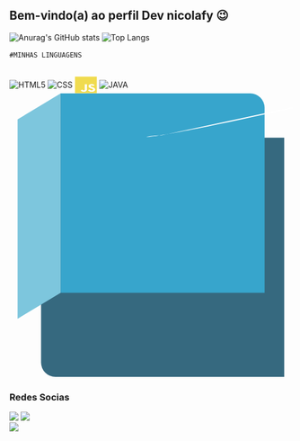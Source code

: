 ## Bem-vindo(a) ao perfil Dev nicolafy 😉
![Anurag's GitHub stats](https://github-readme-stats.vercel.app/api?username=anuraghazra&show_icons=true&bg_color=00000000)
![Top Langs](https://github-readme-stats.vercel.app/api/top-langs/?username=anuraghazra&layout=compact)

    #MINHAS LINGUAGENS
<div style="display: inline_block"><br>
  <img align="center" alt="HTML5"src= "https://img.shields.io/badge/HTML5-E34F26?style=for-the-badge&logo=html5&logoColor=white"/>
  <img align="center" alt="CSS"src="https://img.shields.io/badge/CSS3-1572B6?style=for-the-badge&logo=css3&logoColor=white"/>
   <img align="center" alt="Js" height="30" width="40" src="https://raw.githubusercontent.com/devicons/devicon/master/icons/javascript/javascript-plain.svg">
   <img align="center" alt="JAVA" src="https://img.shields.io/badge/Java-ED8B00?style=for-the-badge&logo=openjdk&logoColor=white"/>
</div>

<svg viewBox="0 0 128 128">
<path fill="#36697f" d="M23.188.019 114.438 20h9.874v108h-103.5a6.5 6.5 0 0 1-6.5-6.5V94.287L22.996.3Z"></path><path fill="#37a5cc" d="M23.188 0h85.75a6.5 6.5 0 0 1 6.5 6.5V90h-92.25z"></path><path fill="#7dc6dd" d="M23.188 90V0l-19.5 11.75v90z"></path><path fill="#fff" d="M68.53 19c-11.828 0-18.455 6,84-18,81 14,464h11,684c.285-3,135 2,21-5,771 6,413-5,771 3,634 0 5,842 1,639 5,842 4,916v1,71c0 4,133-3,633 5,273-7,196 5,273h-3,848v8,336h3,848c3,563 0 8,978,927 8,978 6,342v1,496c0 4,488-2,85 6,555-7,197 6,555-4,987 0-7,054-2,85-7,41-5,843H49,15c.784 7,34 5,772 14,678 19,737 14,678 10,901 0 18,952-5,914 18,952-13,965v-3,349c0-6,484-5,91 3-9.833-10.83-10.688 4.917-1.14 8.907-4.773 8.907-8.977v-2.708C85.915 24,13 78,647 19 68,53 19zM41,3 98.865v18.9h4.05v-12.69l3.347 12.69h4.455v-.026l3.16-12.177v12.204h4.481v-18.9h-5.778l.027.053-3.996 7,318 0-5,4 18,9h4,698l1,053-4,13h5,67l1,16 4,13h4,807l-5,697-18,9Zm13,94 0 5,345 8,91-5,967 9,99h5,184l3,7-7,127 3,644 7.128h5.32l-5.968-10.395 5.373-8.505h-4.995l-3.267 6.02H90.9l-3.186-6.02zm-10.808 3.106 1.97 8.154h-3.887Z"></path>
            </svg>
          
          
          
 
<br>
 
### Redes Socias
 
<div>
 <a href="https://discord.com/channels/821364094878613524/1262394989196083281" target="_blank"><img src="https://img.shields.io/badge/Discord-7289DA?style=for-the-badge&logo=discord&logoColor=white" target="_blank"></a>
  <a href="https://www.linkedin.com/in/ricardohdias" target="_blank"><img src="https://img.shields.io/badge/-LinkedIn-%230077B5?style=for-the-badge&logo=linkedin&logoColor=white" target="_blank"></a>
</div>
  <a href = "https://mail.google.com/mail/u/0/#inbox"><img src="https://img.shields.io/badge/-Gmail-%23333?style=for-the-badge&logo=gmail&logoColor=white" target="_blank"></a>
